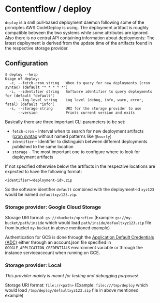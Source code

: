 # Contentflow / deploy

`deploy` is a smll pull-based deployment daemon following some of the principles AWS CodeDeploy is using. The deployment artifact is roughly compatible between the two systems while some attributes are ignored. Also there is no central API containing information about deployments: The latest deployment is derived from the update time of the artifacts found in the respective storage provider.

## Configuration

```console
$ deploy --help
Usage of deploy:
  -c, --fetch-cron string   When to query for new deployments (cron syntax) (default "* * * * *")
  -i, --identifier string   Software identifier to query deployments for (default "default")
      --log-level string    Log level (debug, info, warn, error, fatal) (default "info")
  -s, --storage string      URI for the storage provider to use
      --version             Prints current version and exits
```

Basically there are three important CLI parameters to be set:

- `fetch-cron` - Interval when to search for new deployment artifacts  
  ([cron syntax](https://linux.die.net/man/5/crontab) without named patterns like `@hourly`)
- `identifier` - Identifier to distinguish between different deployments published to the same location
- `storage` - The most important one to configure where to look for deployment artifacts

If not specified otherwise below the artifacts in the respective locations are expected to have the following format:

```
<identifier><deployment-id>.zip
```

So the software identifier `default` combined with the deployment-id `xyz123` would be named `defaultxyz123.zip`.

### Storage provider: Google Cloud Storage

Storage URI format: `gs://<bucket>/<prefix>` (Example: `gs://my-bucket/path/inside` which would load `path/inside/defaultxyz123.zip` file from bucket `my-bucket` in above mentioned example)

Authentication for GCS is done through the [Application Default Credentials (ADC)](https://cloud.google.com/docs/authentication/production) either through an account.json file specified in `GOOGLE_APPLICATION_CREDENTIALS` environment variable or through the instance serviceaccount when running on GCE.

### Storage provider: Local

_This provider mainly is meant for testing and debugging purposes!_

Storage URI format: `file://<path>` (Example: `file:///tmp/deploy` which would load `/tmp/deploy/defaultxyz123.zip` file in above mentioned example)

